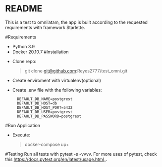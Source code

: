 # README
This is a test to omnilatam, the app is built according to the requested requirements with framework Starlette.

#Requirements
  - Python 3.9
  - Docker 20.10.7
#Installation
* Clone repo: 
  > git clone git@github.com:Reyes2777/test_omni.git

* Create enviroment with virtualenv(optional)

* Create .env file with the following variables:
  ~~~
    DEFAULT_DB_NAME=postgrest
    DEFAULT_DB_HOST=db
    DEFAULT_DB_HOST_PORT=5432
    DEFAULT_DB_USER=postgrest
    DEFAULT_DB_PASSWORD=postgrest
  
#Run Application

* Execute:
  >  docker-compose up+

#Testing
Run all tests with pytest -s -vvvv. For more uses of pytest, check this <https://docs.pytest.org/en/latest/usage.html>_.
